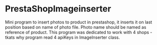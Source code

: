 # PrestaShopImageinserter

Mini program to insert photos to product in prestashop, it inserts it on last position based on name of photo file. Photo name should be named as reference of product. This program was dedicated to work with 4 shops - tkats why program read 4 apiKeys in ImageInserter class.
